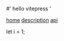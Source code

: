 #' hello vitepress ' 

[home](/)
[description](/description/index)
[api](/api/index)

<scrip>
let i = 1;
</scrip>